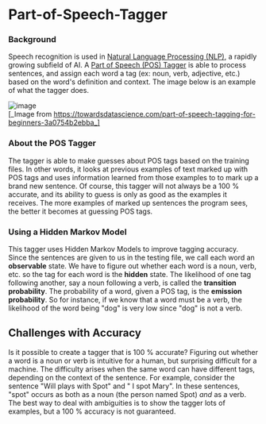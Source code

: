# Part-of-Speech-Tagger

### Background 
Speech recognition is used in [Natural Language Processing (NLP)](https://en.wikipedia.org/wiki/Natural_language_processing), a rapidly growing subfield of AI. A [Part of Speech (POS) Tagger](https://en.wikipedia.org/wiki/Part-of-speech_tagging#:~:text=In%20corpus%20linguistics%2C%20part%2Dof,its%20definition%20and%20its%20context) is able to process sentences, and assign each word a tag (ex: noun, verb, adjective, etc.) based on the word's definition and context. The image below is an example of what the tagger does. 

![image](https://user-images.githubusercontent.com/56455442/115433368-79e3a480-a1d5-11eb-90b1-bb496bfbfa58.png)  
[_Image from https://towardsdatascience.com/part-of-speech-tagging-for-beginners-3a0754b2ebba_]

### About the POS Tagger
The tagger is able to make guesses about POS tags based on the training files. In other words, it looks at previous examples of text marked up with POS tags and uses information learned from those examples to to mark up a brand new sentence. Of course, this tagger will not always be a 100 % accurate, and its ability to guess is only as good as the examples it receives. The more examples of marked up sentences the program sees, the better it becomes at guessing POS tags. 

### Using a Hidden Markov Model
This tagger uses Hidden Markov Models to improve tagging accuracy. Since the sentences are given to us in the testing file, we call each word an **observable** state. We have to figure out whether each word is a noun, verb, etc. so the tag for each word is the **hidden** state. The likelihood of one tag following another, say a noun following a verb, is called the **transition probability**. The probability of a word, given a POS tag, is the **emission probability**. So for instance, if we know that a word must be a verb, the likelihood of the word being "dog" is very low since "dog" is not a verb. 

## Challenges with Accuracy
Is it possible to create a tagger that is 100 % accurate? Figuring out whether a word is a noun or verb is intuitive for a human, but surprising difficult for a machine. The difficulty arises when the same word can have different tags, depending on the context of the sentence. For example, consider the sentence "Will plays with Spot" and " I spot Mary". In these sentences, "spot" occurs as both as a noun (the person named Spot) _and_ as a verb.  
The best way to deal with ambiguities is to show the tagger lots of examples, but a 100 % accuracy is not guaranteed. 

